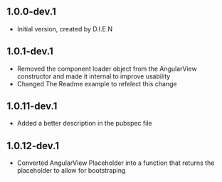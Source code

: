 ## 1.0.0-dev.1

- Initial version, created by D.I.E.N

## 1.0.1-dev.1

- Removed the component loader object from the AngularView constructor and made it internal to improve usability
- Changed The Readme example to refelect this change

## 1.0.11-dev.1

- Added a better description in the pubspec file

## 1.0.12-dev.1

- Converted AngularView Placeholder into a function that returns the placeholder to allow for bootstraping